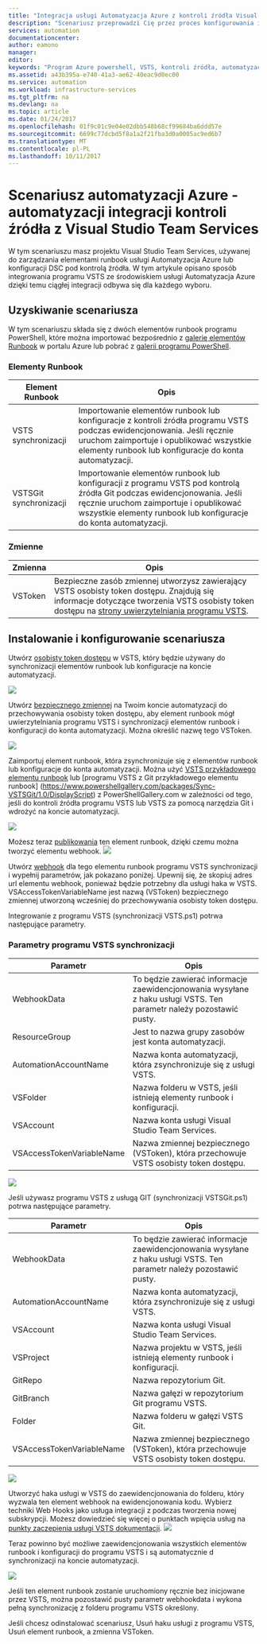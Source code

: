 ```yaml
---
title: "Integracja usługi Automatyzacja Azure z kontroli źródła Visual Stuido Team Services | Dokumentacja firmy Microsoft"
description: "Scenariusz przeprowadzi Cię przez proces konfigurowania integracji z kontroli źródła Visual Stuido Team Services i konto usługi Automatyzacja Azure."
services: automation
documentationcenter: 
author: eamono
manager: 
editor: 
keywords: "Program Azure powershell, VSTS, kontroli źródła, automatyzacji"
ms.assetid: a43b395a-e740-41a3-ae62-40eac9d0ec00
ms.service: automation
ms.workload: infrastructure-services
ms.tgt_pltfrm: na
ms.devlang: na
ms.topic: article
ms.date: 01/24/2017
ms.openlocfilehash: 01f9c01c9e04e02dbb548b68cf99684ba6ddd57e
ms.sourcegitcommit: 6699c77dcbd5f8a1a2f21fba3d0a0005ac9ed6b7
ms.translationtype: MT
ms.contentlocale: pl-PL
ms.lasthandoff: 10/11/2017
---
```

# <a name="azure-automation-scenario---automation-source-control-integration-with-visual-studio-team-services"></a>Scenariusz automatyzacji Azure - automatyzacji integracji kontroli źródła z Visual Studio Team Services

W tym scenariuszu masz projektu Visual Studio Team Services, używanej do zarządzania elementami runbook usługi Automatyzacja Azure lub konfiguracji DSC pod kontrolą źródła.
W tym artykule opisano sposób integrowania programu VSTS ze środowiskiem usługi Automatyzacja Azure dzięki temu ciągłej integracji odbywa się dla każdego wyboru.

## <a name="getting-the-scenario"></a>Uzyskiwanie scenariusza

W tym scenariuszu składa się z dwóch elementów runbook programu PowerShell, które można importować bezpośrednio z [galerię elementów Runbook](automation-runbook-gallery.md) w portalu Azure lub pobrać z [galerii programu PowerShell](https://www.powershellgallery.com).

### <a name="runbooks"></a>Elementy Runbook

Element Runbook | Opis| 
--------|------------|
VSTS synchronizacji | Importowanie elementów runbook lub konfiguracje z kontroli źródła programu VSTS podczas ewidencjonowania. Jeśli ręcznie uruchom zaimportuje i opublikować wszystkie elementy runbook lub konfiguracje do konta automatyzacji.| 
VSTSGit synchronizacji | Importowanie elementów runbook lub konfiguracji z programu VSTS pod kontrolą źródła Git podczas ewidencjonowania. Jeśli ręcznie uruchom zaimportuje i opublikować wszystkie elementy runbook lub konfiguracje do konta automatyzacji.|

### <a name="variables"></a>Zmienne

Zmienna | Opis|
-----------|------------|
VSToken | Bezpieczne zasób zmiennej utworzysz zawierający VSTS osobisty token dostępu. Znajdują się informacje dotyczące tworzenia VSTS osobisty token dostępu na [strony uwierzytelniania programu VSTS](https://www.visualstudio.com/en-us/docs/integrate/get-started/auth/overview). 
## <a name="installing-and-configuring-this-scenario"></a>Instalowanie i konfigurowanie scenariusza

Utwórz [osobisty token dostępu](https://www.visualstudio.com/en-us/docs/integrate/get-started/auth/overview) w VSTS, który będzie używany do synchronizacji elementów runbook lub konfiguracje na koncie automatyzacji.

![](media/automation-scenario-source-control-integration-with-VSTS/VSTSPersonalToken.png) 

Utwórz [bezpiecznego zmiennej](automation-variables.md) na Twoim koncie automatyzacji do przechowywania osobisty token dostępu, aby element runbook mógł uwierzytelniania programu VSTS i synchronizacji elementów runbook i konfiguracji do konta automatyzacji. Można określić nazwę tego VSToken. 

![](media/automation-scenario-source-control-integration-with-VSTS/VSTSTokenVariable.png)

Zaimportuj element runbook, która zsynchronizuje się z elementów runbook lub konfiguracje do konta automatyzacji. Można użyć [VSTS przykładowego elementu runbook](https://www.powershellgallery.com/packages/Sync-VSTS/1.0/DisplayScript) lub [programu VSTS z Git przykładowego elementu runbook] (https://www.powershellgallery.com/packages/Sync-VSTSGit/1.0/DisplayScript) z PowerShellGallery.com w zależności od tego, jeśli do kontroli źródła programu VSTS lub VSTS za pomocą narzędzia Git i wdrożyć na koncie automatyzacji.

![](media/automation-scenario-source-control-integration-with-VSTS/VSTSPowerShellGallery.png)

Możesz teraz [publikowania](automation-creating-importing-runbook.md#publishing-a-runbook) ten element runbook, dzięki czemu można tworzyć elementu webhook. 
![](media/automation-scenario-source-control-integration-with-VSTS/VSTSPublishRunbook.png)

Utwórz [webhook](automation-webhooks.md) dla tego elementu runbook programu VSTS synchronizacji i wypełnij parametrów, jak pokazano poniżej. Upewnij się, że skopiuj adres url elementu webhook, ponieważ będzie potrzebny dla usługi haka w VSTS. VSAccessTokenVariableName jest nazwą (VSToken) bezpiecznego zmiennej utworzoną wcześniej do przechowywania osobisty token dostępu. 

Integrowanie z programu VSTS (synchronizacji VSTS.ps1) potrwa następujące parametry.
### <a name="sync-vsts-parameters"></a>Parametry programu VSTS synchronizacji

Parametr | Opis| 
--------|------------|
WebhookData | To będzie zawierać informacje zaewidencjonowania wysyłane z haku usługi VSTS. Ten parametr należy pozostawić pusty.| 
ResourceGroup | Jest to nazwa grupy zasobów jest konta automatyzacji.|
AutomationAccountName | Nazwa konta automatyzacji, która zsynchronizuje się z usługi VSTS.|
VSFolder | Nazwa folderu w VSTS, jeśli istnieją elementy runbook i konfiguracji.|
VSAccount | Nazwa konta usługi Visual Studio Team Services.| 
VSAccessTokenVariableName | Nazwa zmiennej bezpiecznego (VSToken), która przechowuje VSTS osobisty token dostępu.| 


![](media/automation-scenario-source-control-integration-with-VSTS/VSTSWebhook.png)

Jeśli używasz programu VSTS z usługą GIT (synchronizacji VSTSGit.ps1) potrwa następujące parametry.

Parametr | Opis|
--------|------------|
WebhookData | To będzie zawierać informacje zaewidencjonowania wysyłane z haku usługi VSTS. Ten parametr należy pozostawić pusty.| ResourceGroup | Ta nazwa grupy zasobów jest konto automatyzacji.|
AutomationAccountName | Nazwa konta automatyzacji, która zsynchronizuje się z usługi VSTS.|
VSAccount | Nazwa konta usługi Visual Studio Team Services.|
VSProject | Nazwa projektu w VSTS, jeśli istnieją elementy runbook i konfiguracji.|
GitRepo | Nazwa repozytorium Git.|
GitBranch | Nazwa gałęzi w repozytorium Git programu VSTS.|
Folder | Nazwa folderu w gałęzi VSTS Git.|
VSAccessTokenVariableName | Nazwa zmiennej bezpiecznego (VSToken), która przechowuje VSTS osobisty token dostępu.|

![](media/automation-scenario-source-control-integration-with-VSTS/VSTSGitWebhook.png)

Utworzyć haka usługi w VSTS do zaewidencjonowania do folderu, który wyzwala ten element webhook na ewidencjonowania kodu. Wybierz techniki Web Hooks jako usługa integracji z podczas tworzenia nowej subskrypcji. Możesz dowiedzieć się więcej o punktach wpięcia usług na [punkty zaczepienia usługi VSTS dokumentacji](https://www.visualstudio.com/en-us/docs/marketplace/integrate/service-hooks/get-started).
![](media/automation-scenario-source-control-integration-with-VSTS/VSTSServiceHook.png)

Teraz powinno być możliwe zaewidencjonowania wszystkich elementów runbook i konfiguracji do programu VSTS i są automatycznie d synchronizacji na koncie automatyzacji.

![](media/automation-scenario-source-control-integration-with-VSTS/VSTSSyncRunbookOutput.png)

Jeśli ten element runbook zostanie uruchomiony ręcznie bez inicjowane przez VSTS, można pozostawić pusty parametr webhookdata i wykona pełną synchronizację z folderu programu VSTS określony.

Jeśli chcesz odinstalować scenariusz, Usuń haku usługi z programu VSTS, Usuń element runbook, a zmienna VSToken.
